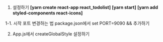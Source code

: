 1. 설정하기
   **[yarn create react-app react_todolist]**
   **[yarn start]**
   **[yarn add styled-components react-icons]**

1-1. 시작 포트 변경하는 법
package.json에서 set PORT=9090 && 추가하기

2. App.js에서 createGlobalStyle 설정하기
